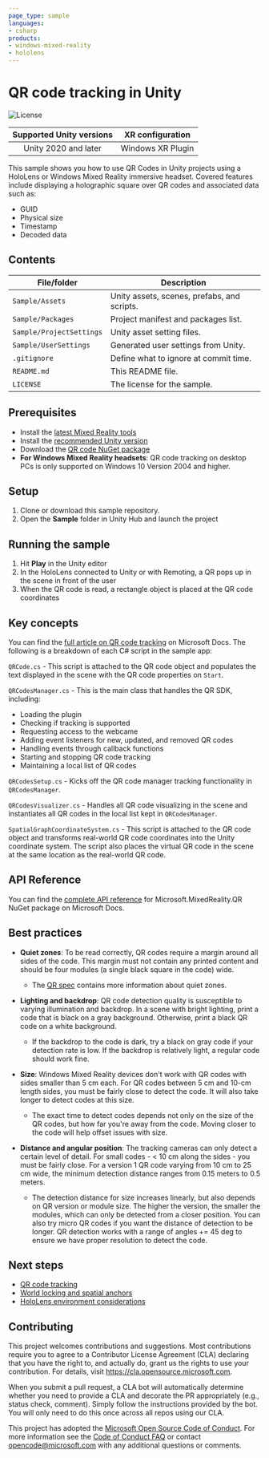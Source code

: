 ```yaml
---
page_type: sample
languages:
- csharp
products:
- windows-mixed-reality
- hololens
---
```


# QR code tracking in Unity 

![License](https://img.shields.io/badge/license-MIT-green.svg)

Supported Unity versions | XR configuration
:-----------------: | :----------------:
Unity 2020 and later | Windows XR Plugin

This sample shows you how to use QR Codes in Unity projects using a HoloLens or Windows Mixed Reality immersive headset. Covered features include displaying a holographic square over QR codes and associated data such as:
* GUID
* Physical size
* Timestamp
* Decoded data

## Contents

| File/folder | Description |
|-------------|-------------|
| `Sample/Assets` | Unity assets, scenes, prefabs, and scripts. |
| `Sample/Packages` | Project manifest and packages list. |
| `Sample/ProjectSettings` | Unity asset setting files. |
| `Sample/UserSettings` | Generated user settings from Unity. |
| `.gitignore` | Define what to ignore at commit time. |
| `README.md` | This README file. |
| `LICENSE`   | The license for the sample. |

## Prerequisites

* Install the [latest Mixed Reality tools](https://docs.microsoft.com/windows/mixed-reality/develop/install-the-tools?tabs=unity)
* Install the [recommended Unity version](https://docs.microsoft.com/windows/mixed-reality/develop/install-the-tools?tabs=unity#install-your-engine-of-choice) 
* Download the [QR code NuGet package](https://www.nuget.org/Packages/Microsoft.MixedReality.QR)
* **For Windows Mixed Reality headsets**: QR code tracking on desktop PCs is only supported on Windows 10 Version 2004 and higher.

## Setup

1. Clone or download this sample repository.
2. Open the **Sample** folder in Unity Hub and launch the project

## Running the sample

1. Hit **Play** in the Unity editor
2. In the HoloLens connected to Unity or with Remoting, a QR pops up in the scene in front of the user
3. When the QR code is read, a rectangle object is placed at the QR code coordinates 

## Key concepts

You can find the [full article on QR code tracking](https://docs.microsoft.com/windows/mixed-reality/develop/platform-capabilities-and-apis/qr-code-tracking) on Microsoft Docs. The following is a breakdown of each C# script in the sample app:

`QRCode.cs` - This script is attached to the QR code object and populates the text displayed in the scene with the QR code properties on `Start`.

`QRCodesManager.cs` - This is the main class that handles the QR SDK, including: 
* Loading the plugin
* Checking if tracking is supported
* Requesting access to the webcame
* Adding event listeners for new, updated, and removed QR codes
* Handling events through callback functions
* Starting and stopping QR code tracking
* Maintaining a local list of QR codes

`QRCodesSetup.cs` - Kicks off the QR code manager tracking functionality in `QRCodesManager`.

`QRCodesVisualizer.cs` - Handles all QR code visualizing in the scene and instantiates all QR codes in the local list kept in `QRCodesManager`.

`SpatialGraphCoordinateSystem.cs` - This script is attached to the QR code object and transforms real-world QR code coordinates into the Unity coordinate system. The script also places the virtual QR code in the scene at the same location as the real-world QR code.

## API Reference

You can find the [complete API reference](https://docs.microsoft.com/windows/mixed-reality/develop/platform-capabilities-and-apis/qr-code-tracking#qr-api-reference) for Microsoft.MixedReality.QR NuGet package on Microsoft Docs.

## Best practices 

* **Quiet zones**: To be read correctly, QR codes require a margin around all sides of the code. This margin must not contain any printed content and should be four modules (a single black square in the code) wide. 
    * The [QR spec](https://www.qrcode.com/howto/code.html) contains more information about quiet zones.

* **Lighting and backdrop**: QR code detection quality is susceptible to varying illumination and backdrop. In a scene with bright lighting, print a code that is black on a gray background. Otherwise, print a black QR code on a white background. 
    * If the backdrop to the code is dark, try a black on gray code if your detection rate is low. If the backdrop is relatively light, a regular code should work fine.

* **Size**: Windows Mixed Reality devices don't work with QR codes with sides smaller than 5 cm each. For QR codes between 5 cm and 10-cm length sides, you must be fairly close to detect the code. It will also take longer to detect codes at this size. 
    * The exact time to detect codes depends not only on the size of the QR codes, but how far you're away from the code. Moving closer to the code will help offset issues with size.

* **Distance and angular position**: The tracking cameras can only detect a certain level of detail. For small codes - < 10 cm along the sides - you must be fairly close. For a version 1 QR code varying from 10 cm to 25 cm wide, the minimum detection distance ranges from 0.15 meters to 0.5 meters.
    * The detection distance for size increases linearly, but also depends on QR version or module size. The higher the version, the smaller the modules, which can only be detected from a closer position. You can also try micro QR codes if you want the distance of detection to be longer. QR detection works with a range of angles += 45 deg to ensure we have proper resolution to detect the code.

## Next steps

* [QR code tracking](https://docs.microsoft.com/windows/mixed-reality/develop/platform-capabilities-and-apis/qr-code-tracking#quiet-zones-around-qr-codes)
* [World locking and spatial anchors](https://docs.microsoft.com/windows/mixed-reality/design/spatial-anchors-in-unity)
* [HoloLens environment considerations](https://docs.microsoft.com/hololens/hololens-environment-considerations)

## Contributing

This project welcomes contributions and suggestions.  Most contributions require you to agree to a
Contributor License Agreement (CLA) declaring that you have the right to, and actually do, grant us
the rights to use your contribution. For details, visit https://cla.opensource.microsoft.com.

When you submit a pull request, a CLA bot will automatically determine whether you need to provide
a CLA and decorate the PR appropriately (e.g., status check, comment). Simply follow the instructions
provided by the bot. You will only need to do this once across all repos using our CLA.

This project has adopted the [Microsoft Open Source Code of Conduct](https://opensource.microsoft.com/codeofconduct/).
For more information see the [Code of Conduct FAQ](https://opensource.microsoft.com/codeofconduct/faq/) or
contact [opencode@microsoft.com](mailto:opencode@microsoft.com) with any additional questions or comments.